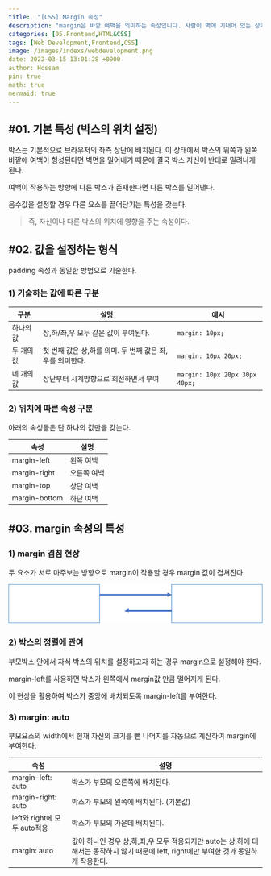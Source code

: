 ```yaml
---
title:  "[CSS] Margin 속성"
description: "margin은 바깥 여백을 의미하는 속성입니다. 사람이 벽에 기대어 있는 상태에서 벽을 밀 경우 사람이 밀려나게 되듯이 박스의 바깥에 여백을 형성하면 그 여백의 크기만큼 박스가 밀려나게 됩니다. padding은 박스의 크기에 관여하는 속성이지만 margin은 박스의 위치에 관여하는 속성입니다."
categories: [05.Frontend,HTML&CSS]
tags: [Web Development,Frontend,CSS]
image: /images/indexs/webdevelopment.png
date: 2022-03-15 13:01:28 +0900
author: Hossam
pin: true
math: true
mermaid: true
---
```


## #01. 기본 특성 (박스의 위치 설정)

박스는 기본적으로 브라우저의 좌측 상단에 배치된다. 이 상태에서 박스의 위쪽과 왼쪽 바깥에 여백이 형성된다면 벽면을 밀어내기 때문에 결국 박스 자신이 반대로 밀려나게 된다.

여백이 작용하는 방향에 다른 박스가 존재한다면 다른 박스를 밀어낸다.

음수값을 설정할 경우 다른 요소를 끌어당기는 특성을 갖는다.

> 즉, 자신이나 다른 박스의 위치에 영향을 주는 속성이다.

## #02. 값을 설정하는 형식

padding 속성과 동일한 방법으로 기술한다.

### 1) 기술하는 값에 따른 구분

| 구분       | 설명                                                      | 예시                           |
| ---------- | --------------------------------------------------------- | ------------------------------ |
| 하나의 값  | 상,하/좌,우 모두 같은 값이 부여된다.                      | `margin: 10px;`                |
| 두 개의 값 | 첫 번째 값은 상,하를 의미. 두 번째 값은 좌,우를 의미한다. | `margin: 10px 20px;`           |
| 네 개의 값 | 상단부터 시계방향으로 회전하면서 부여                     | `margin: 10px 20px 30px 40px;` |

### 2) 위치에 따른 속성 구분

아래의 속성들은 단 하나의 값만을 갖는다.

| 속성          | 설명        |
| ------------- | ----------- |
| margin-left   | 왼쪽 여백   |
| margin-right  | 오른쪽 여백 |
| margin-top    | 상단 여백   |
| margin-bottom | 하단 여백   |


## #03. margin 속성의 특성

### 1) margin 겹침 현상

두 요소가 서로 마주보는 방향으로 margin이 작용할 경우 margin 값이 겹쳐진다.

![margin](/images/2022/0314/margin1.png)

### 2) 박스의 정렬에 관여

부모박스 안에서 자식 박스의 위치를 설정하고자 하는 경우 margin으로 설정해야 한다.

margin-left를 사용하면 박스가 왼쪽에서 margin값 만큼 떨어지게 된다.

이 현상을 활용하여 박스가 중앙에 배치되도록 margin-left를 부여한다.

### 3) margin: auto

부모요소의 width에서 현재 자신의 크기를 뺀 나머지를 자동으로 계산하여 margin에 부여한다.

| 속성                         | 설명                                                                                                                                     |
| ---------------------------- | ---------------------------------------------------------------------------------------------------------------------------------------- |
| margin-left: auto            | 박스가 부모의 오른쪽에 배치된다.                                                                                                         |
| margin-right: auto           | 박스가 부모의 왼쪽에 배치된다. (기본값)                                                                                                  |
| left와 right에 모두 auto적용 | 박스가 부모의 가운데 배치된다.                                                                                                           |
| margin: auto                 | 값이 하나인 경우 상,하,좌,우 모두 적용되지만 auto는 상,하에 대해서는 동작하지 않기 때문에 left, right에만 부여한 것과 동일하게 작용한다. |